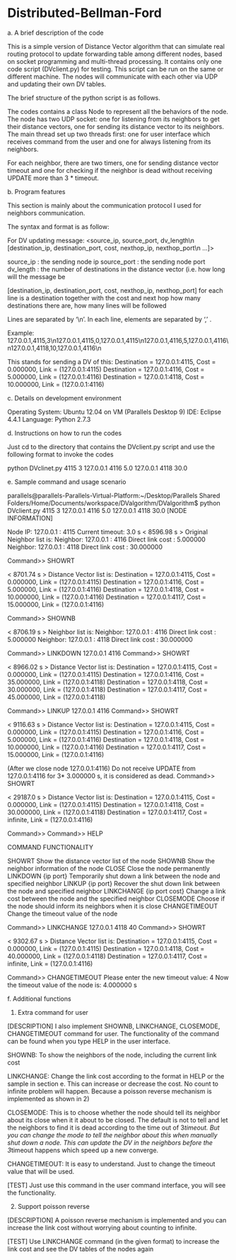 Distributed-Bellman-Ford
========================

a. A brief description of the code

This is a simple version of Distance Vector algorithm that can simulate real routing protocol to update forwarding table among different nodes, based on socket programming and multi-thread processing. It contains only one code script (DVclient.py) for testing. This script can be run on the same or different machine. The nodes will communicate with each other via UDP and updating their own DV tables. 

The brief structure of the python script is as follows.

The codes contains a class Node to represent all the behaviors of the node. The node has two UDP socket: one for listening from its neighbors to get their distance vectors, one for sending its distance vector to its neighbors. The main thread set up two threads first: one for user interface which receives command from the user and one for always listening from its neighbors.

For each neighbor, there are two timers, one for sending distance vector timeout and one for checking if the neighbor is dead without receiving UPDATE more than 3 * timeout.


b. Program features

This section is mainly about the communication protocol I used for neighbors communication.

The syntax and format is as follow:

For DV updating message:
<source_ip, source_port, dv_length\n [destination_ip, destination_port, cost, nexthop_ip, nexthop_port\n ...]>

source_ip : the sending node ip
source_port : the sending node port
dv_length : the number of destinations in the distance vector (i.e. how long will the message be

[destination_ip, destination_port, cost, nexthop_ip, nexthop_port]
for each line is a destination together with the cost and next hop
how many destinations there are, how many lines will be followed

Lines are separated by ‘\n’. In each line, elements are separated by ‘,’ .

Example:
127.0.0.1,4115,3\n127.0.0.1,4115,0,127.0.0.1,4115\n127.0.0.1,4116,5,127.0.0.1,4116\n127.0.0.1,4118,10,127.0.0.1,4116\n

This stands for sending a DV of this:
Destination = 127.0.0.1:4115, Cost = 0.000000, Link = (127.0.0.1:4115)
Destination = 127.0.0.1:4116, Cost = 5.000000, Link = (127.0.0.1:4116)
Destination = 127.0.0.1:4118, Cost = 10.000000, Link = (127.0.0.1:4116)


c. Details on development environment

Operating System:    Ubuntu 12.04 on VM (Parallels Desktop 9)
IDE:                 Eclipse 4.4.1
Language:            Python 2.7.3


d. Instructions on how to run the codes

Just cd to the directory that contains the DVclient.py script and use the following format to invoke the codes

python DVclinet.py 4115 3 127.0.0.1 4116 5.0 127.0.0.1 4118 30.0


e. Sample command and usage scenario

parallels@parallels-Parallels-Virtual-Platform:~/Desktop/Parallels Shared Folders/Home/Documents/workspace/DValgorithm/DValgorithm$ python DVclient.py 4115 3 127.0.0.1 4116 5.0 127.0.0.1 4118 30.0
[NODE INFORMATION]

Node IP:   127.0.0.1 : 4115
Current timeout: 3.0 s
< 8596.98 s > Original Neighbor list is:
Neighbor:  127.0.0.1 : 4116 Direct link cost : 5.000000
Neighbor:  127.0.0.1 : 4118 Direct link cost : 30.000000

Command>> SHOWRT

< 8701.74 s > Distance Vector list is:
Destination = 127.0.0.1:4115, Cost = 0.000000, Link = (127.0.0.1:4115)
Destination = 127.0.0.1:4116, Cost = 5.000000, Link = (127.0.0.1:4116)
Destination = 127.0.0.1:4118, Cost = 10.000000, Link = (127.0.0.1:4116)
Destination = 127.0.0.1:4117, Cost = 15.000000, Link = (127.0.0.1:4116)

Command>> SHOWNB

< 8706.19 s > Neighbor list is:
Neighbor:  127.0.0.1 : 4116 Direct link cost : 5.000000
Neighbor:  127.0.0.1 : 4118 Direct link cost : 30.000000

Command>> LINKDOWN 127.0.0.1 4116
Command>> SHOWRT

< 8966.02 s > Distance Vector list is:
Destination = 127.0.0.1:4115, Cost = 0.000000, Link = (127.0.0.1:4115)
Destination = 127.0.0.1:4116, Cost = 35.000000, Link = (127.0.0.1:4118)
Destination = 127.0.0.1:4118, Cost = 30.000000, Link = (127.0.0.1:4118)
Destination = 127.0.0.1:4117, Cost = 45.000000, Link = (127.0.0.1:4118)

Command>> LINKUP 127.0.0.1 4116
Command>> SHOWRT

< 9116.63 s > Distance Vector list is:
Destination = 127.0.0.1:4115, Cost = 0.000000, Link = (127.0.0.1:4115)
Destination = 127.0.0.1:4116, Cost = 5.000000, Link = (127.0.0.1:4116)
Destination = 127.0.0.1:4118, Cost = 10.000000, Link = (127.0.0.1:4116)
Destination = 127.0.0.1:4117, Cost = 15.000000, Link = (127.0.0.1:4116)

(After we close node 127.0.0.1:4116)
 Do not receive UPDATE from 127.0.0.1:4116 for 3* 3.000000 s, it is considered as dead.
Command>> 
SHOWRT

< 29187.0 s > Distance Vector list is:
Destination = 127.0.0.1:4115, Cost = 0.000000, Link = (127.0.0.1:4115)
Destination = 127.0.0.1:4118, Cost = 30.000000, Link = (127.0.0.1:4118)
Destination = 127.0.0.1:4117, Cost = infinite, Link = (127.0.0.1:4116)

Command>> 
Command>> HELP

COMMAND                        FUNCTIONALITY

SHOWRT                         Show the distance vector list of the node
SHOWNB                         Show the neighbor information of the node
CLOSE                          Close the node permanently
LINKDOWN {ip port}             Temporarily shut down a link between the node and specified neighbor
LINKUP {ip port}               Recover the shut down link between the node and specified neighbor
LINKCHANGE {ip port cost}      Change a link cost between the node and the specified neighbor
CLOSEMODE                      Choose if the node should inform its neighbors when it is close
CHANGETIMEOUT                  Change the timeout value of the node

Command>> LINKCHANGE 127.0.0.1 4118 40
Command>> SHOWRT

< 9302.67 s > Distance Vector list is:
Destination = 127.0.0.1:4115, Cost = 0.000000, Link = (127.0.0.1:4115)
Destination = 127.0.0.1:4118, Cost = 40.000000, Link = (127.0.0.1:4118)
Destination = 127.0.0.1:4117, Cost = infinite, Link = (127.0.0.1:4116)

Command>> CHANGETIMEOUT
 Please enter the new timeout value: 4
 Now the timeout value of the node is: 4.000000 s

f. Additional functions

1) Extra command for user

[DESCRIPTION] I also implement SHOWNB, LINKCHANGE, CLOSEMODE, CHANGETIMEOUT command for user. The functionality of the command can be found when you type HELP in the user interface.

SHOWNB: To show the neighbors of the node, including the current link cost

LINKCHANGE: Change the link cost according to the format in HELP or the sample in section e. This can increase or decrease the cost. No count to infinite problem will happen. Because a poisson reverse mechanism is implemented as shown in 2)

CLOSEMODE: This is to choose whether the node should tell its neighbor about its close when it it about to be closed. The default is not to tell and let the neighbors to find it is dead according to the time out of 3*timeout. But you can change the mode to tell the neighbor about this when manually shut down a node. This can update the DV in the neighbors before the 3*timeout happens which speed up a new converge.

CHANGETIMEOUT: It is easy to understand. Just to change the timeout value that will be used.

[TEST] Just use this command in the user command interface, you will see the functionality.

2) Support poisson reverse

[DESCRIPTION] A poisson reverse mechanism is implemented and you can increase the link cost without worrying about counting to infinite.

[TEST] Use LINKCHANGE command (in the given format) to increase the link cost and see the DV tables of the nodes again 

